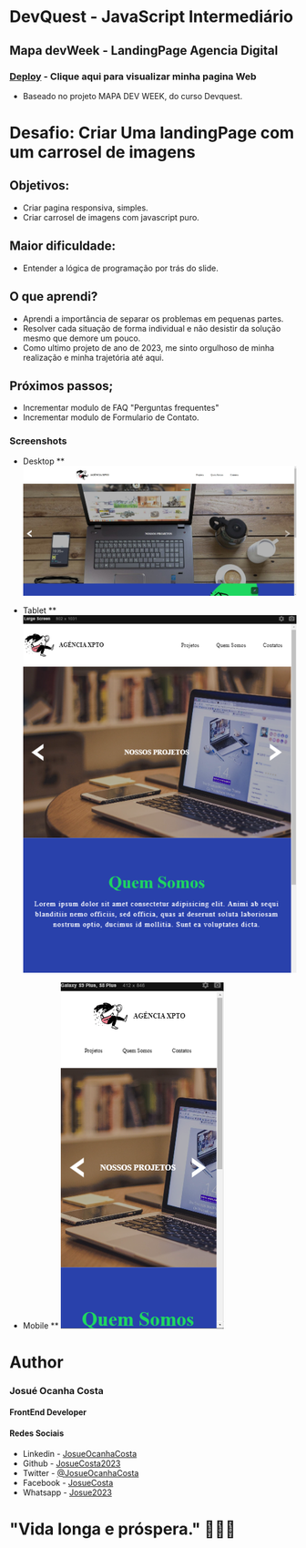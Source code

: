 # DevQuest - JavaScript Intermediário
## Mapa devWeek - LandingPage Agencia Digital
### [Deploy](https://josuecosta2023.github.io/devWeekQuestLandingPage/#) - Clique aqui para visualizar minha pagina Web
* Baseado no projeto MAPA DEV WEEK, do curso Devquest.


# Desafio: Criar Uma landingPage com um carrosel de imagens
## Objetivos:
* Criar pagina responsiva, simples.
* Criar carrosel de imagens com javascript puro.

## Maior dificuldade:
* Entender a lógica de programação por trás do slide.

## O que aprendi?
* Aprendi a importância de separar os problemas em pequenas partes.
* Resolver cada situação de forma individual e não desistir da solução mesmo que demore um pouco.
* Como ultimo projeto de ano de 2023, me sinto orgulhoso de minha realização e minha trajetória até aqui.

## Próximos passos;
* Incrementar modulo de FAQ "Perguntas frequentes"
* Incrementar modulo de Formulario de Contato. 

### Screenshots
* Desktop
** ![Visualização Desktop](./assets/designer/desktop.jpg)

* Tablet
** ![Visualização Tablet](./assets/designer/tablet.png)

* Mobile
** ![Visualização Mobile](./assets/designer/mobile.png)


# Author
### Josué Ocanha Costa
#### FrontEnd Developer
#### Redes Sociais

- Linkedin - [JosueOcanhaCosta](https://www.linkedin.com/in/josue-ocanha-costa/)
- Github - [JosueCosta2023](https://github.com/JosueCosta2023)
- Twitter - [@JosueOcanhaCosta](https://twitter.com/josue_ocanha)
- Facebook - [JosueCosta](https://www.facebook.com/JosueOcanhaCosta2023)
- Whatsapp - [Josue2023](https://wa.me/5565996408371?text=Ol%C3%A1%2C+encontrei+seu+whatsapp+no+Github.+Gostaria+de+falar+sobre+seus+projetos.)

# "Vida longa e próspera." 🖖🖖🖖